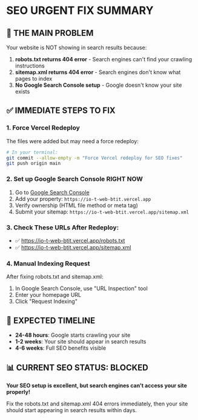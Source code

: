 # SEO URGENT FIX SUMMARY

## 🚨 THE MAIN PROBLEM

Your website is NOT showing in search results because:

1. **robots.txt returns 404 error** - Search engines can't find your crawling instructions
2. **sitemap.xml returns 404 error** - Search engines don't know what pages to index
3. **No Google Search Console setup** - Google doesn't know your site exists

## ✅ IMMEDIATE STEPS TO FIX

### 1. Force Vercel Redeploy

The files were added but may need a force redeploy:

```bash
# In your terminal:
git commit --allow-empty -m "Force Vercel redeploy for SEO fixes"
git push origin main
```

### 2. Set up Google Search Console RIGHT NOW

1. Go to [Google Search Console](https://search.google.com/search-console/)
2. Add your property: `https://io-t-web-btit.vercel.app`
3. Verify ownership (HTML file method or meta tag)
4. Submit your sitemap: `https://io-t-web-btit.vercel.app/sitemap.xml`

### 3. Check These URLs After Redeploy:

- ✅ https://io-t-web-btit.vercel.app/robots.txt
- ✅ https://io-t-web-btit.vercel.app/sitemap.xml

### 4. Manual Indexing Request

After fixing robots.txt and sitemap.xml:

1. In Google Search Console, use "URL Inspection" tool
2. Enter your homepage URL
3. Click "Request Indexing"

## 🔄 EXPECTED TIMELINE

- **24-48 hours**: Google starts crawling your site
- **1-2 weeks**: Your site should appear in search results
- **4-6 weeks**: Full SEO benefits visible

## 📊 CURRENT SEO STATUS: BLOCKED

**Your SEO setup is excellent, but search engines can't access your site properly!**

Fix the robots.txt and sitemap.xml 404 errors immediately, then your site should start appearing in search results within days.
